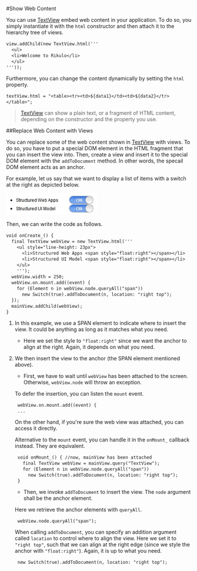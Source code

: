 #Show Web Content

You can use [TextView](http://rikulo.org/api/_/view/TextView.html) embed web content in your application. To do so, you simply instantiate it with the `html` constructor and then attach it to the hierarchy tree of views.

    view.addChild(new TextView.html('''
      <ul>
      <li>Welcome to Rikulo</li>
      </ul>
    '''));

Furthermore, you can change the content dynamically by setting the `html` property.

    textView.html = "<table><tr><td>${data1}</td><td>${data2}</tr></table>";

> [TextView](http://rikulo.org/api/_/view/TextView.html) can show a plain text, or a fragment of HTML content, depending on the constructor and the property you use.

##Replace Web Content with Views

You can replace some of the web content shown in [TextView](http://rikulo.org/api/_/view/TextView.html) with views. To do so, you have to put a special DOM element in the HTML fragment that you can insert the view into. Then, create a view and insert it to the special DOM element with the `addToDocument` method. In other words, the specail DOM element acts as an anchor.

For example, let us say that we want to display a list of items with a switch at the right as depicted below.

![Embed Web that embeds View](embedWebEmbedView.jpg?raw=true)

Then, we can write the code as follows.

    void onCreate_() {
      final TextView webView = new TextView.html('''
        <ul style="line-height: 23px">
          <li>Structured Web Apps <span style="float:right"></span></li>
          <li>Structured UI Model <span style="float:right"></span></li>
        </ul>
        ''');
      webView.width = 250;
      webView.on.mount.add((event) {
        for (Element n in webView.node.queryAll("span"))
          new Switch(true).addToDocument(n, location: "right top");
      });
      mainView.addChild(webView);
    }

1. In this example, we use a SPAN element to indicate where to insert the view. It could be anything as long as it matches what you need.

    * Here we set the style to `"float:right"` since we want the anchor to align at the right. Again, it depends on what you need.

2. We then insert the view to the anchor (the SPAN element mentioned above).

    * First, we have to wait until `webView` has been attached to the screen. Otherwise, `webView.node` will throw an exception.

    To defer the insertion, you can listen the `mount` event.

        webView.on.mount.add((event) {
        ...

    On the other hand, if you're sure the web view was attached, you can access it directly.

    Alternative to the `mount` event, you can handle it in the `onMount_` callback instead. They are equivalent.

        void onMount_() { //now, mainView has been attached
          final TextView webView = mainView.query("TextView");
          for (Element n in webView.node.queryAll("span"))
            new Switch(true).addToDocument(n, location: "right top");
        }

    * Then, we invoke `addToDocument` to insert the view. The `node` argument shall be the anchor element.

    Here we retrieve the anchor elements with `queryAll`.

        webView.node.queryAll("span");

    When calling `addToDocument`, you can specify an addition argument called `location` to control where to align the view. Here we set it to `"right top"`, such that we can align at the right edge (since we style the anchor with `"float:right"`). Again, it is up to what you need.

        new Switch(true).addToDocument(n, location: "right top");
